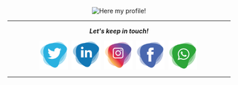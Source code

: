 <p align="center">
<img src="https://github.com/ErikGarfia/ErikGarfia/blob/master/ErikG.gif" alt="Here my profile!">
</p>

<hr>
<p align="center">
  <i><b>Let's keep in touch!</b></i>

  <p align="center">
    <a href="https://twitter.com/GarfiaErik" alt="Twitter"><img src="https://github.com/ErikGarfia/ErikGarfia/blob/master/twitter.png" height="65" width="65"></a>&nbsp;
    <a href="https://www.linkedin.com/in/erik-garfia-acevedo-ipn/" alt="Linkedin" ><img src="https://github.com/ErikGarfia/ErikGarfia/blob/master/link.png" height="65" width="65"></a>&nbsp;
    <a href="https://www.instagram.com/erik_ga_/" alt="Instagram"><img src="https://github.com/ErikGarfia/ErikGarfia/blob/master/instagram.png" height="65" width="65"></a>&nbsp;
     <a href="https://www.facebook.com/profile.php?id=100007104889288" alt="Facebook"><img src="https://github.com/ErikGarfia/ErikGarfia/blob/master/facebook.png" height="65" width="65"></a>&nbsp;
     <a href="https://api.whatsapp.com/send?phone=525544583690&text=Hola!%20Gracias%20por%20ponerte%20en%20contacto." alt="Whatsapp"><img src="https://github.com/ErikGarfia/ErikGarfia/blob/master/whatsapp.png" height="65" width="65"></a>&nbsp;
  </p>
    
</p>
<hr>
